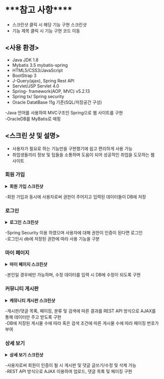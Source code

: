 <h1>***참고 사항****</h1>

- 스크린샷 클릭 시 해당 기능 구현 스크린샷      
- 기능 제목 클릭 시 기능 구현 코드 이동


## <사용 환경>
- Java JDK 1.8
- Mybatis 3.5 mybatis-spring
- HTML5/CSS3/JavaScript
- BootStrap 3
- J-Query(ajax), Spring Rest API
- Servlet/JSP Servlet 4.0
- Spring- framework(AOP, MVC)  v5.2.13
- Spring tx/ Spring security
- Oracle DatatBase 11g 기준(SQL/저장공간 구성)

-Java 언어를 사용하여 MVC구조인 Spring으로 웹 사이트를 구현   
-OracleDB를  MyBatis로 매핑

## <스크린 샷 및 설명>

- 사용자가 필요로 하는 기능만을 구현했기에 쉽고 편리하게 사용 가능
- 취업생들끼리 정보 및 팁들을 소통하며 도움이 되어 성공적인 취업을 도모하는 웹 사이트

<h3 href="https://github.com/rlawjdgn09/shareInfo/blob/main/src/main/java/org/spring5/controller/MemberController.java">회원 가입</h3>
<details close>
  <summary> 
    <b>회원 가입 스크린샷</b><br>
  </summary>

![image](https://user-images.githubusercontent.com/66732896/112924723-a151cf00-914b-11eb-85ce-d642ade15111.png)

</details>

-회원 가입과 동시에 사용자로써 권한이 주어지고 입력된 데이터들이 DB에 저장


<h3>로그인</h3>
<details close>
  <summary> 
    <b>로그인 스크린샷</b><br>
  </summary>
  
![image](https://user-images.githubusercontent.com/66732896/112925056-32c14100-914c-11eb-97ce-58ee051ac3aa.png)

</details>

-Spring Security 이용 하였으며 사용자에 대해 권한이 인증이 된다면 로그인   
-로그인시 db에 저장된 권한에 따라 사용 기능을 구분

<h3>마이 페이지</h3>
<details close>
  <summary> 
    <b>마이 페이지 스크린샷</b><br>
  </summary>
  
![image](https://user-images.githubusercontent.com/66732896/112925199-7156fb80-914c-11eb-99a2-085ca20e6409.png)

</details>

-본인일 경우에만 가능하며, 수정 데이터를 입력 시 DB에 수정이 되도록 구현

<h3>커뮤니티 게시판</h3>
<details close>
  <summary> 
    <b>케뮤니티 게시판 스크린샷</b><br>
  </summary>
<게시물 목록 조회>

![image](https://user-images.githubusercontent.com/66732896/112925344-af541f80-914c-11eb-8da1-8e1672048780.png)

<페이지 2로 목록 조회>

![image](https://user-images.githubusercontent.com/66732896/112925549-00fcaa00-914d-11eb-963e-5c50c1621745.png)

<Info 로만 조회 시>

![image](https://user-images.githubusercontent.com/66732896/112925483-e88c8f80-914c-11eb-939c-bd2e6e992e19.png)

</details>

-게시판/댓글 목록, 페이징, 분류 및 검색에 따른 결과를 REST API 방식으로 AJAX를 통해 데이터만 주고 받도록 구현   
-DB에 저장된 게시물 수에 따라 혹은 검색 조건에 따른 게시물 수에 따라 페이징 번호가 부여


<h3>상세 보기</h3> 

<details close>
  <summary> 
    <b>상세 보기 스크린샷</b><br>
  </summary>

  ![image](https://user-images.githubusercontent.com/66732896/112926119-f098ff00-914d-11eb-85ef-a9741d910ff0.png)

</details>

-사용자로써 회원이 인증이 될 시 게시판 및 댓글 글쓰기/수정 및 삭제 가능   
-REST API 방식으로 AJAX 이용하여 업로드, 댓글 목록 및 페이징 구현



